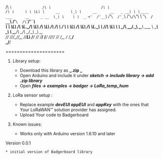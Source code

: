 /\  _`\              /\ \                       /\ \                               /\ \    
\ \ \L\ \     __     \_\ \     __      __   _ __\ \ \____    ___      __     _ __  \_\ \   
\ \  _ <'  /'__`\   /'_` \  /'_ `\  /'__`\/\`'__\ \ '__`\  / __`\  /'__`\  /\`'__\/'_` \  
\ \ \L\ \/\ \L\.\_/\ \L\ \/\ \L\ \/\  __/\ \ \/ \ \ \L\ \/\ \L\ \/\ \L\.\_\ \ \//\ \L\ \ 
\ \____/\ \__/.\_\ \___,_\ \____ \ \____\\ \_\  \ \_,__/\ \____/\ \__/.\_\\ \_\\ \___,_\
\/___/  \/__/\/_/\/__,_ /\/___L\ \/____/ \/_/   \/___/  \/___/  \/__/\/_/ \/_/ \/__,_ /
/\____/                                                     
\_/__/                                                      

=====================       
                                                                                                                                
1. Library setup:
	* Download this library as **_.zip _**
	* Open Arduino and include it under **_sketch -> include library -> add .zip library_**
	* Open **_files -> examples -> badger -> LoRa_temp_hum_**

2. LoRa sensor setup :

	* Replace example **_devEUI appEUI_** and **_appKey_** with the ones that Your LoRaWAN™ solution provider has assigned.  
	* Upload Your code to Badgerboard

3. Known issues:

	* Works only with Arduino version 1.6.10 and later

Version 0.0.1

	* initial version of Badgerboard library



